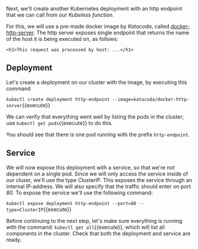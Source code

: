Next, we'll create another Kubernetes deployment with an http endpoint that we can call from our _Kubeless function_.

For this, we will use a pre-made docker image by _Katacoda_, called [docker-http-server](https://hub.docker.com/r/katacoda/docker-http-server). The http server exposes single endpoint that returns the name of the host it is being executed on, as follows:

`<h1>This request was processed by host: ...</h1>`

## Deployment

Let's create a deployment on our cluster with the image, by executing this command

`kubectl create deployment http-endpoint --image=katacoda/docker-http-server`{{execute}}

We can verify that everything went well by listing the pods in the cluster; use `kubectl get pods`{{execute}} to do this.


You should see that there is one pod running with the prefix `http-endpoint`.

## Service

We will now expose this deployment with a service, so that we're not dependent on a single pod. Since we will only access the service inside of our cluser, we'll use the type ClusterIP. This exposes the service through an internal IP-address. We will also specify that the traffic should enter on port *80*. To expose the service we'll use the following command:

`kubectl expose deployment http-endpoint --port=80 --type=ClusterIP`{{execute}}


Before continuing to the next step, let's make sure everything is running with the command:
`kubectl get all`{{execute}}, which will list all components in the cluster. Check that both the deployment and service are ready.




